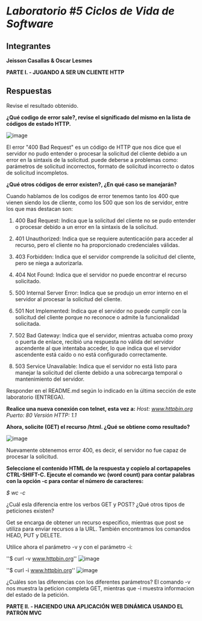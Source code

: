 # *Laboratorio #5 Ciclos de Vida de Software*
## Integrantes
**Jeisson Casallas & Oscar Lesmes**  

**PARTE I. - JUGANDO A SER UN CLIENTE HTTP**

## Respuestas

Revise el resultado obtenido.

**¿Qué codigo de error sale?, revise el significado del mismo en la lista de códigos de estado HTTP.**

![image](https://github.com/oscar0617/Laboratorio-5-CVDS-JeissonCasallas-OscarLesmes/assets/157759010/a68b927f-2631-4fed-8efe-d0db7f0d083d)

El error "400 Bad Request" es un código de HTTP que nos dice que el servidor no pudo entender o procesar la solicitud del cliente debido a un error en la sintaxis de la solicitud.
puede deberse a problemas como: parámetros de solicitud incorrectos, formato de solicitud incorrecto o datos de solicitud incompletos.

**¿Qué otros códigos de error existen?, ¿En qué caso se manejarán?**

Cuando hablamos de los codigos de error tenemos tanto los 400 que vienen siendo los de cliente, como los 500 que son los de servidor, entre los que mas destacan son:
  
  1. 400 Bad Request: Indica que la solicitud del cliente no se pudo entender o procesar debido a un error en la sintaxis de la solicitud.

  2. 401 Unauthorized: Indica que se requiere autenticación para acceder al recurso, pero el cliente no ha proporcionado credenciales válidas.

  3. 403 Forbidden: Indica que el servidor comprende la solicitud del cliente, pero se niega a autorizarla.

  4. 404 Not Found: Indica que el servidor no puede encontrar el recurso solicitado.

  6. 500 Internal Server Error: Indica que se produjo un error interno en el servidor al procesar la solicitud del cliente.

  7. 501 Not Implemented: Indica que el servidor no puede cumplir con la solicitud del cliente porque no reconoce o admite la funcionalidad solicitada.

  8. 502 Bad Gateway: Indica que el servidor, mientras actuaba como proxy o puerta de enlace, recibió una respuesta no válida del servidor ascendente al que intentaba acceder, lo que indica     que el servidor ascendente está caído o no está configurado correctamente.

  9. 503 Service Unavailable: Indica que el servidor no está listo para manejar la solicitud del cliente debido a una sobrecarga temporal o mantenimiento del servidor.

Responder en el README.md según lo indicado en la última sección de este laboratorio (ENTREGA).

**Realice una nueva conexión con telnet, esta vez a:**
_Host: www.httpbin.org_
_Puerto: 80_
_Versión HTTP: 1.1_

**Ahora, solicite (GET) el recurso /html. ¿Qué se obtiene como resultado?**

![image](https://github.com/oscar0617/Laboratorio-5-CVDS-JeissonCasallas-OscarLesmes/assets/157759010/e579d0fa-48a3-4d97-a4f5-dca8f352911c)

Nuevamente obtenemos error 400, es decir, el servidor no fue capaz de procesar la solicitud.


**Seleccione el contenido HTML de la respuesta y copielo al cortapapeles CTRL-SHIFT-C. Ejecute el comando wc (word count) para contar palabras con la opción -c para contar el número de caracteres:**

_$ wc -c_


¿Cuál esla diferencia entre los verbos GET y POST? ¿Qué otros tipos de peticiones existen?

Get se encarga de obtener un recurso especifico, mientras que post se utiliza para enviar recursos a la URL.
También encontramos los comandos HEAD, PUT y DELETE.

Utilice ahora el parámetro -v y con el parámetro -i:

''$ curl -v www.httpbin.org''
![image](https://github.com/oscar0617/Laboratorio-5-CVDS-JeissonCasallas-OscarLesmes/assets/111905740/87c4a5d3-a439-48a0-8cd2-3e6292bcd3e6)

''$ curl -i www.httpbin.org''
![image](https://github.com/oscar0617/Laboratorio-5-CVDS-JeissonCasallas-OscarLesmes/assets/111905740/f40bd92b-33d3-4fbc-a0f3-2e55fe2731b4)


¿Cuáles son las diferencias con los diferentes parámetros?
El comando -v nos muestra la peticion completa GET, mientras que -i muestra informacion del estado de la petición.

**PARTE II. - HACIENDO UNA APLICACIÓN WEB DINÁMICA USANDO EL PATRÓN MVC**


 
